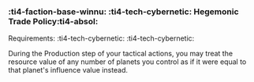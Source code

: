 ### :ti4-faction-base-winnu: :ti4-tech-cybernetic: **Hegemonic Trade Policy**:ti4-absol:

Requirements: :ti4-tech-cybernetic: :ti4-tech-cybernetic:

During the Production step of your tactical actions, you may treat the resource value of any number of planets you control as if it were equal to that planet's influence value instead.
